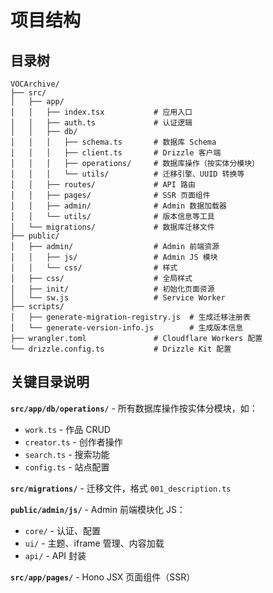 # 项目结构

## 目录树

```
VOCArchive/
├── src/
│   ├── app/
│   │   ├── index.tsx           # 应用入口
│   │   ├── auth.ts             # 认证逻辑
│   │   ├── db/
│   │   │   ├── schema.ts       # 数据库 Schema
│   │   │   ├── client.ts       # Drizzle 客户端
│   │   │   ├── operations/     # 数据库操作（按实体分模块）
│   │   │   └── utils/          # 迁移引擎、UUID 转换等
│   │   ├── routes/             # API 路由
│   │   ├── pages/              # SSR 页面组件
│   │   ├── admin/              # Admin 数据加载器
│   │   └── utils/              # 版本信息等工具
│   └── migrations/             # 数据库迁移文件
├── public/
│   ├── admin/                  # Admin 前端资源
│   │   ├── js/                 # Admin JS 模块
│   │   └── css/                # 样式
│   ├── css/                    # 全局样式
│   ├── init/                   # 初始化页面资源
│   └── sw.js                   # Service Worker
├── scripts/
│   ├── generate-migration-registry.js  # 生成迁移注册表
│   └── generate-version-info.js        # 生成版本信息
├── wrangler.toml               # Cloudflare Workers 配置
└── drizzle.config.ts           # Drizzle Kit 配置
```

## 关键目录说明

**`src/app/db/operations/`** - 所有数据库操作按实体分模块，如：
- `work.ts` - 作品 CRUD
- `creator.ts` - 创作者操作
- `search.ts` - 搜索功能
- `config.ts` - 站点配置

**`src/migrations/`** - 迁移文件，格式 `001_description.ts`

**`public/admin/js/`** - Admin 前端模块化 JS：
- `core/` - 认证、配置
- `ui/` - 主题、iframe 管理、内容加载
- `api/` - API 封装

**`src/app/pages/`** - Hono JSX 页面组件（SSR）
